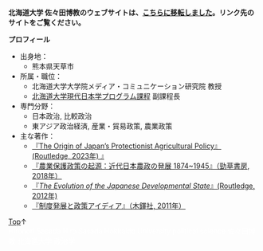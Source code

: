 **北海道大学 佐々田博教のウェブサイトは、[こちらに移転しました](https://sites.google.com/view/hirosasada-jp)。リンク先のサイトをご覧ください。**  
  
**プロフィール**    
- 出身地：  
    - 熊本県天草市  
- 所属・職位：  
    - 北海道大学大学院メディア・コミュニケーション研究院 教授  
    - [北海道大学現代日本学プログラム課程](https://www.oia.hokudai.ac.jp/mjsp/) 副課程長  
- 専門分野：
    - 日本政治, 比較政治  
    - 東アジア政治経済, 産業・貿易政策, 農業政策   
- 主な著作：  
    - [『The Origin of Japan’s Protectionist Agricultural Policy』 (Routledge, 2023年) 』](https://www.amazon.co.jp/dp/4326351772)　　 
    - [『農業保護政策の起源：近代日本農政の発展 1874~1945』（勁草書房, 2018年）](https://www.amazon.co.jp/dp/4326351772)     
    - [『*The Evolution of the Japanese Developmental State*』(Routledge, 2012年)](https://read.amazon.com/kp/embed?asin=B0094GB17M&preview=newtab&linkCode=kpe&ref_=cm_sw_r_kb_dp_Ck6zCb1GPP3ZB)    
    - [『制度発展と政策アイディア』（木鐸社, 2011年）](https://www.amazon.co.jp/dp/4833224488)  
   
  
[Top](https://hirosasada.github.io/japanese-home)↑  
<font color="White">Hironori Sasada Hiro Sasada Hokkaido University political science 佐々田博教 北海道大学 政治学</font>      
  
